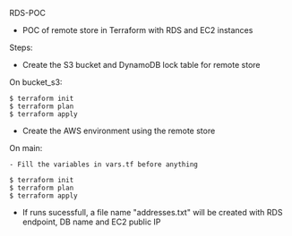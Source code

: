 RDS-POC

 - POC of remote store in Terraform with RDS and EC2 instances

Steps:

  - Create the S3 bucket and DynamoDB lock table for remote store

  On bucket_s3:

    $ terraform init
    $ terraform plan
    $ terraform apply

  - Create the AWS environment using the remote store

  On main:

    - Fill the variables in vars.tf before anything

    $ terraform init
    $ terraform plan
    $ terraform apply

- If runs sucessfull, a file name "addresses.txt" will be created with RDS endpoint, DB name and EC2 public IP
